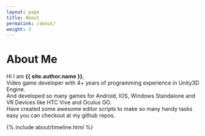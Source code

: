 ```yaml
---
layout: page
title: About
permalink: /about/
weight: 3
---
```


# **About Me**

Hi I am **{{ site.author.name }}**,<br>
Video game developer with 4+ years of programming experience in Unity3D Engine.<br>And developed so many games for Android, IOS, Windows Standalone and VR Devices like HTC Vive and Oculus GO.<br>Have created some awesome editor scripts to make so many handy tasks easy you can checkout at my github repos.

<!--
<div class="row">
{% include about/skills.html title="Programming Skills" source=site.data.programming-skills %}
{% include about/skills.html title="Other Skills" source=site.data.other-skills %}
</div>
-->

<div class="row">
{% include about/timeline.html %}
</div>